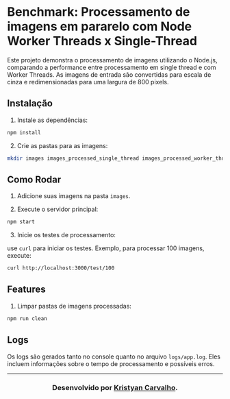 # Benchmark: Processamento de imagens em pararelo com Node Worker Threads x Single-Thread

Este projeto demonstra o processamento de imagens utilizando o Node.js, comparando a performance entre processamento em single thread e com Worker Threads. As imagens de entrada são convertidas para escala de cinza e redimensionadas para uma largura de 800 pixels.

## Instalação

1. Instale as dependências:

```sh
npm install
```

2. Crie as pastas para as imagens:

```sh
mkdir images images_processed_single_thread images_processed_worker_threads logs
```

## Como Rodar

1. Adicione suas imagens na pasta `images`.

2. Execute o servidor principal:

```sh
npm start
```

3. Inicie os testes de processamento:

use `curl` para iniciar os testes. Exemplo, para processar 100 imagens, execute:

```sh
curl http://localhost:3000/test/100
```

## Features

1. Limpar pastas de imagens processadas:

```sh
npm run clean
```

## Logs

Os logs são gerados tanto no console quanto no arquivo `logs/app.log`. Eles incluem informações sobre o tempo de processamento e possíveis erros.

<hr />

<h3 align="center">Desenvolvido por <a href="https://github.com/kristyancarvalho/">Kristyan Carvalho</a>.</h3>
